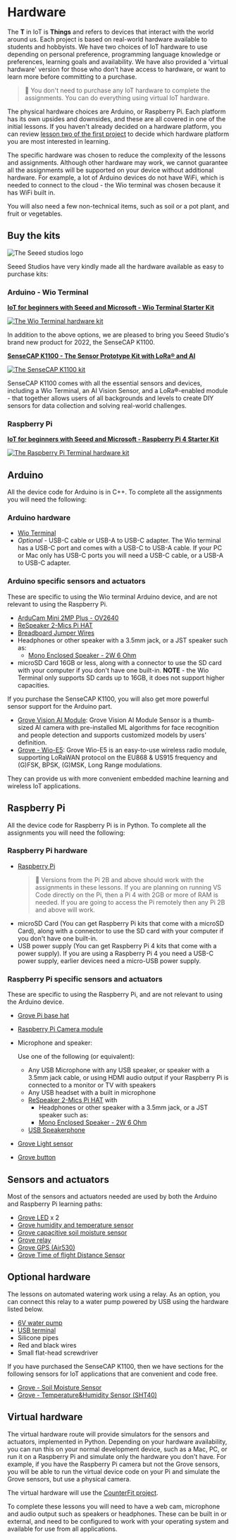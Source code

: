 # Hardware

The **T** in IoT is **Things** and refers to devices that interact with the world around us. Each project is based on real-world hardware available to students and hobbyists. We have two choices of IoT hardware to use depending on personal preference, programming language knowledge or preferences, learning goals and availability. We have also provided a 'virtual hardware' version for those who don't have access to hardware, or want to learn more before committing to a purchase.

> 💁 You don't need to purchase any IoT hardware to complete the assignments. You can do everything using virtual IoT hardware.

The physical hardware choices are Arduino, or Raspberry Pi. Each platform has its own upsides and downsides, and these are all covered in one of the initial lessons. If you haven't already decided on a hardware platform, you can review [lesson two of the first project](./1-getting-started/lessons/2-deeper-dive/README.md) to decide which hardware platform you are most interested in learning.

The specific hardware was chosen to reduce the complexity of the lessons and assignments. Although other hardware may work, we cannot guarantee all the assignments will be supported on your device without additional hardware. For example, a lot of Arduino devices do not have WiFi, which is needed to connect to the cloud - the Wio terminal was chosen because it has WiFi built in.

You will also need a few non-technical items, such as soil or a pot plant, and fruit or vegetables.

## Buy the kits

![The Seeed studios logo](./images/seeed-logo.png)

Seeed Studios have very kindly made all the hardware available as easy to purchase kits:

### Arduino - Wio Terminal

**[IoT for beginners with Seeed and Microsoft - Wio Terminal Starter Kit](https://www.seeedstudio.com/IoT-for-beginners-with-Seeed-and-Microsoft-Wio-Terminal-Starter-Kit-p-5006.html)**

[![The Wio Terminal hardware kit](./images/wio-hardware-kit.png)](https://www.seeedstudio.com/IoT-for-beginners-with-Seeed-and-Microsoft-Wio-Terminal-Starter-Kit-p-5006.html)

In addition to the above options, we are pleased to bring you Seeed Studio's brand new product for 2022, the SenseCAP K1100.

**[SenseCAP K1100 - The Sensor Prototype Kit with LoRa® and AI](https://www.seeedstudio.com/Seeed-Studio-LoRaWAN-Dev-Kit-p-5370.html)**

[![The SenseCAP K1100 kit](./images/sensecap-k1100-kit.jpeg)](https://www.seeedstudio.com/Seeed-Studio-LoRaWAN-Dev-Kit-p-5370.html)

SenseCAP K1100 comes with all the essential sensors and devices, including a Wio Terminal, an AI Vision Sensor, and a LoRa®-enabled module - that together allows users of all backgrounds and levels to create DIY sensors for data collection and solving real-world challenges.

### Raspberry Pi

**[IoT for beginners with Seeed and Microsoft - Raspberry Pi 4 Starter Kit](https://www.seeedstudio.com/IoT-for-beginners-with-Seeed-and-Microsoft-Raspberry-Pi-Starter-Kit-p-5004.html)**

[![The Raspberry Pi Terminal hardware kit](./images/pi-hardware-kit.png)](https://www.seeedstudio.com/IoT-for-beginners-with-Seeed-and-Microsoft-Raspberry-Pi-Starter-Kit-p-5004.html)

## Arduino

All the device code for Arduino is in C++. To complete all the assignments you will need the following:

### Arduino hardware

* [Wio Terminal](https://www.seeedstudio.com/Wio-Terminal-p-4509.html)
* *Optional* - USB-C cable or USB-A to USB-C adapter. The Wio terminal has a USB-C port and comes with a USB-C to USB-A cable. If your PC or Mac only has USB-C ports you will need a USB-C cable, or a USB-A to USB-C adapter.

### Arduino specific sensors and actuators

These are specific to using the Wio terminal Arduino device, and are not relevant to using the Raspberry Pi.

* [ArduCam Mini 2MP Plus - OV2640](https://www.arducam.com/product/arducam-2mp-spi-camera-b0067-arduino/)
* [ReSpeaker 2-Mics Pi HAT](https://www.seeedstudio.com/ReSpeaker-2-Mics-Pi-HAT.html)
* [Breadboard Jumper Wires](https://www.seeedstudio.com/Breadboard-Jumper-Wire-Pack-241mm-200mm-160mm-117m-p-234.html)
* Headphones or other speaker with a 3.5mm jack, or a JST speaker such as:
  * [Mono Enclosed Speaker - 2W 6 Ohm](https://www.seeedstudio.com/Mono-Enclosed-Speaker-2W-6-Ohm-p-2832.html)
* microSD Card 16GB or less, along with a connector to use the SD card with your computer if you don't have one built-in. **NOTE** - the Wio Terminal only supports SD cards up to 16GB, it does not support higher capacities.

If you purchase the SenseCAP K1100, you will also get more powerful sensor support for the Arduino part.

* [Grove Vision AI Module](https://www.seeedstudio.com/Grove-Vision-AI-Module-p-5457.html): Grove Vision AI Module Sensor is a thumb-sized AI camera with pre-installed ML algorithms for face recognition and people detection and supports customized models by users' definition.
* [Grove - Wio-E5](https://www.seeedstudio.com/Grove-LoRa-E5-STM32WLE5JC-p-4867.html): Grove Wio-E5 is an easy-to-use wireless radio module, supporting LoRaWAN protocol on the EU868 & US915 frequency and (G)FSK, BPSK, (G)MSK, Long Range modulations.
  
They can provide us with more convenient embedded machine learning and wireless IoT applications.

## Raspberry Pi

All the device code for Raspberry Pi is in Python. To complete all the assignments you will need the following:

### Raspberry Pi hardware

* [Raspberry Pi](https://www.raspberrypi.org/products/raspberry-pi-4-model-b/)
  > 💁 Versions from the Pi 2B and above should work with the assignments in these lessons. If you are planning on running VS Code directly on the Pi, then a Pi 4 with 2GB or more of RAM is needed. If you are going to access the Pi remotely then any Pi 2B and above will work.
* microSD Card (You can get Raspberry Pi kits that come with a microSD Card), along with a connector to use the SD card with your computer if you don't have one built-in.
* USB power supply (You can get Raspberry Pi 4 kits that come with a power supply). If you are using a Raspberry Pi 4 you need a USB-C power supply, earlier devices need a micro-USB power supply.

### Raspberry Pi specific sensors and actuators

These are specific to using the Raspberry Pi, and are not relevant to using the Arduino device.

* [Grove Pi base hat](https://www.seeedstudio.com/Grove-Base-Hat-for-Raspberry-Pi.html)
* [Raspberry Pi Camera module](https://www.raspberrypi.org/products/camera-module-v2/)
* Microphone and speaker:

  Use one of the following (or equivalent):
  * Any USB Microphone with any USB speaker, or speaker with a 3.5mm jack cable, or using HDMI audio output if your Raspberry Pi is connected to a monitor or TV with speakers
  * Any USB headset with a built in microphone
  * [ReSpeaker 2-Mics Pi HAT](https://www.seeedstudio.com/ReSpeaker-2-Mics-Pi-HAT.html) with
    * Headphones or other speaker with a 3.5mm jack, or a JST speaker such as:
    * [Mono Enclosed Speaker - 2W 6 Ohm](https://www.seeedstudio.com/Mono-Enclosed-Speaker-2W-6-Ohm-p-2832.html)
  * [USB Speakerphone](https://www.amazon.com/USB-Speakerphone-Conference-Business-Microphones/dp/B07Q3D7F8S/ref=sr_1_1?dchild=1&keywords=m0&qid=1614647389&sr=8-1)
* [Grove Light sensor](https://www.seeedstudio.com/Grove-Light-Sensor-v1-2-LS06-S-phototransistor.html)
* [Grove button](https://www.seeedstudio.com/Grove-Button.html)

## Sensors and actuators

Most of the sensors and actuators needed are used by both the Arduino and Raspberry Pi learning paths:

* [Grove LED](https://www.seeedstudio.com/Grove-LED-Pack-p-4364.html) x 2
* [Grove humidity and temperature sensor](https://www.seeedstudio.com/Grove-Temperature-Humidity-Sensor-DHT11.html)
* [Grove capacitive soil moisture sensor](https://www.seeedstudio.com/Grove-Capacitive-Moisture-Sensor-Corrosion-Resistant.html)
* [Grove relay](https://www.seeedstudio.com/Grove-Relay.html)
* [Grove GPS (Air530)](https://www.seeedstudio.com/Grove-GPS-Air530-p-4584.html)
* [Grove Time of flight Distance Sensor](https://www.seeedstudio.com/Grove-Time-of-Flight-Distance-Sensor-VL53L0X.html)

## Optional hardware

The lessons on automated watering work using a relay. As an option, you can connect this relay to a water pump powered by USB using the hardware listed below.

* [6V water pump](https://www.seeedstudio.com/6V-Mini-Water-Pump-p-1945.html)
* [USB terminal](https://www.adafruit.com/product/3628)
* Silicone pipes
* Red and black wires
* Small flat-head screwdriver
  
If you have purchased the SenseCAP K1100, then we have sections for the following sensors for IoT applications that are convenient and code free.

* [Grove - Soil Moisture Sensor](https://www.seeedstudio.com/Grove-Moisture-Sensor.html)
* [Grove - Temperature&Humidity Sensor (SHT40)](https://www.seeedstudio.com/Grove-Temp-Humi-Sensor-SHT40-p-5384.html)

## Virtual hardware

The virtual hardware route will provide simulators for the sensors and actuators, implemented in Python. Depending on your hardware availability, you can run this on your normal development device, such as a Mac, PC, or run it on a Raspberry Pi and simulate only the hardware you don't have. For example, if you have the Raspberry Pi camera but not the Grove sensors, you will be able to run the virtual device code on your Pi and simulate the Grove sensors, but use a physical camera.

The virtual hardware will use the [CounterFit project](https://github.com/CounterFit-IoT/CounterFit).

To complete these lessons you will need to have a web cam, microphone and audio output such as speakers or headphones. These can be built in or external, and need to be configured to work with your operating system and available for use from all applications.

